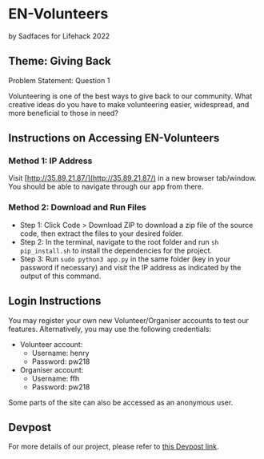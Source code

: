 # EN-Volunteers
by Sadfaces for Lifehack 2022

## Theme: Giving Back

Problem Statement: Question 1

Volunteering is one of the best ways to give back to our community. What creative ideas do you have to make volunteering easier, widespread, and more beneficial to those in need?

## Instructions on Accessing EN-Volunteers
### Method 1: IP Address

Visit [http://35.89.21.87/](http://35.89.21.87/) in a new browser tab/window. You should be able to navigate through our app from there.

### Method 2: Download and Run Files

- Step 1: Click Code > Download ZIP to download a zip file of the source code, then extract the files to your desired folder.
- Step 2: In the terminal, navigate to the root folder and run `sh pip_install.sh` to install the dependencies for the project.
- Step 3: Run `sudo python3 app.py` in the same folder (key in your password if necessary) and visit the IP address as indicated by the output of this command.

## Login Instructions

You may register your own new Volunteer/Organiser accounts to test our features. Alternatively, you may use the following credentials:

- Volunteer account:
  - Username: henry
  - Password: pw218
- Organiser account:
  - Username: ffh
  - Password: pw218

Some parts of the site can also be accessed as an anonymous user.

## Devpost

For more details of our project, please refer to [this Devpost link](https://devpost.com/software/sadfaces).
